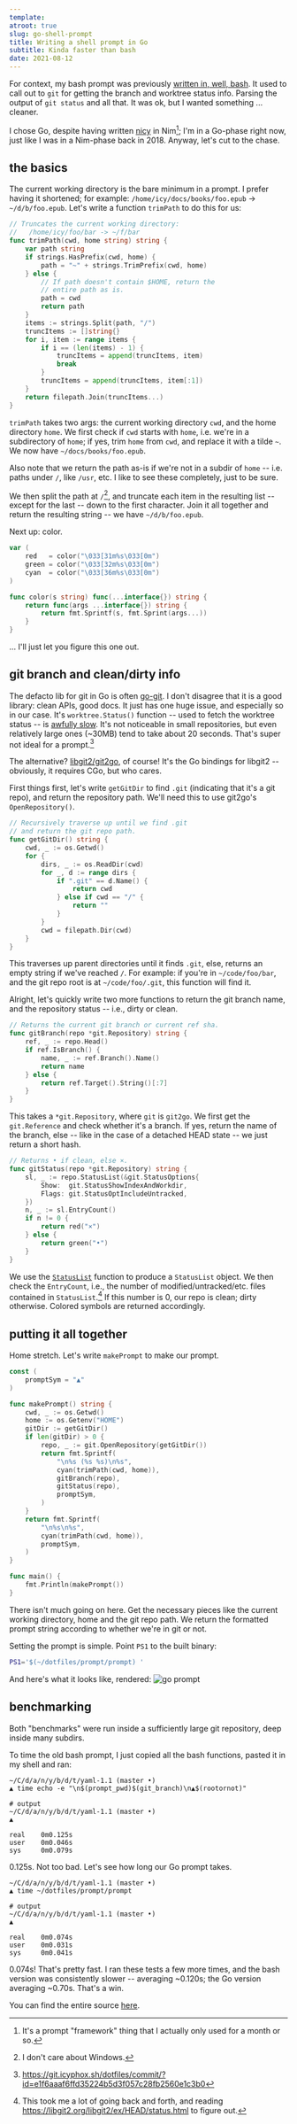 ```yaml
---
template:
atroot: true
slug: go-shell-prompt
title: Writing a shell prompt in Go
subtitle: Kinda faster than bash
date: 2021-08-12
---
```


For context, my bash prompt was previously [written in, well,
bash](https://git.icyphox.sh/dotfiles/tree/bash/.bashrc.d/99-prompt.bash?id=d7b391845abc7e97f2b1b96c34b4b1789b2ab541).
It used to call out to `git` for getting the branch and worktree status
info. Parsing the output of `git status` and all that. It was ok, but I
wanted something ... cleaner.

I chose Go, despite having written
[nicy](https://github.com/icyphox/nicy) in Nim[^1]; I'm in a Go-phase right
now, just like I was in a Nim-phase back in 2018. Anyway, let's cut to
the chase.

[^1]: It's a prompt "framework" thing that I actually only used for a
      month or so.

## the basics

The current working directory is the bare minimum in a prompt. I prefer
having it shortened; for example: `/home/icy/docs/books/foo.epub` →
`~/d/b/foo.epub`. Let's write a function `trimPath` to do this for us:

```go
// Truncates the current working directory:
//   /home/icy/foo/bar -> ~/f/bar
func trimPath(cwd, home string) string {
	var path string
	if strings.HasPrefix(cwd, home) {
		path = "~" + strings.TrimPrefix(cwd, home)
	} else {
		// If path doesn't contain $HOME, return the
		// entire path as is.
		path = cwd
		return path
	}
	items := strings.Split(path, "/")
	truncItems := []string{}
	for i, item := range items {
		if i == (len(items) - 1) {
			truncItems = append(truncItems, item)
			break
		}
		truncItems = append(truncItems, item[:1])
	}
	return filepath.Join(truncItems...)
}
```

`trimPath` takes two args: the current working directory `cwd`, and the
home directory `home`. We first check if `cwd` starts with `home`, i.e.
we're in a subdirectory of `home`; if yes, trim `home` from `cwd`, and
replace it with a tilde `~`. We now have `~/docs/books/foo.epub`.

Also note that we return the path as-is if we're not in a subdir of
`home` -- i.e. paths under `/`, like `/usr`, etc. I like to see these
completely, just to be sure.

We then split the path at `/`[^2], and truncate each item in the
resulting list -- except for the last -- down to the first character.
Join it all together and return the resulting string -- we have
`~/d/b/foo.epub`.

[^2]: I don't care about Windows.

Next up: color.

```go
var (
	red   = color("\033[31m%s\033[0m")
	green = color("\033[32m%s\033[0m")
	cyan  = color("\033[36m%s\033[0m")
)

func color(s string) func(...interface{}) string {
	return func(args ...interface{}) string {
		return fmt.Sprintf(s, fmt.Sprint(args...))
	}
}
```
... I'll just let you figure this one out.

## git branch and clean/dirty info

The defacto lib for git in Go is often
[go-git](https://github.com/go-git/go-git). I don't disagree that it is
a good library: clean APIs, good docs. It just has one huge issue, and
especially so in our case. It's `worktree.Status()` function -- used to
fetch the worktree status -- is [awfully
slow](https://github.com/go-git/go-git/issues/327). It's not noticeable
in small repositories, but even relatively large ones (~30MB) tend to
take about 20 seconds. That's super not ideal for a prompt.[^3]

[^3]: https://git.icyphox.sh/dotfiles/commit/?id=e1f6aaaf6ffd35224b5d3f057c28fb2560e1c3b0

The alternative? [libgit2/git2go](https://github.com/libgit2/git2go), of
course! It's the Go bindings for libgit2 -- obviously, it requires CGo,
but who cares.

First things first, let's write `getGitDir` to find `.git` (indicating
that it's a git repo), and return the repository path. We'll need this
to use git2go's `OpenRepository()`.

```go
// Recursively traverse up until we find .git
// and return the git repo path.
func getGitDir() string {
	cwd, _ := os.Getwd()
	for {
		dirs, _ := os.ReadDir(cwd)
		for _, d := range dirs {
			if ".git" == d.Name() {
				return cwd
			} else if cwd == "/" {
				return ""
			}
		}
		cwd = filepath.Dir(cwd)
	}
}
```

This traverses up parent directories until it finds `.git`, else,
returns an empty string if we've reached `/`. For example: if you're in
`~/code/foo/bar`, and the git repo root is at `~/code/foo/.git`, this
function will find it.

Alright, let's quickly write two more functions to return the git branch
name, and the repository status -- i.e., dirty or clean.

```go
// Returns the current git branch or current ref sha.
func gitBranch(repo *git.Repository) string {
	ref, _ := repo.Head()
	if ref.IsBranch() {
		name, _ := ref.Branch().Name()
		return name
	} else {
		return ref.Target().String()[:7]
	}
}
```

This takes a `*git.Repository`, where `git` is `git2go`. We first get
the `git.Reference` and check whether it's a branch. If yes, return the
name of the branch, else -- like in the case of a detached HEAD state --
we just return a short hash.

```go
// Returns • if clean, else ×.
func gitStatus(repo *git.Repository) string {
	sl, _ := repo.StatusList(&git.StatusOptions{
		Show:  git.StatusShowIndexAndWorkdir,
		Flags: git.StatusOptIncludeUntracked,
	})
	n, _ := sl.EntryCount()
	if n != 0 {
		return red("×")
	} else {
		return green("•")
	}
}
```

We use the
[`StatusList`](https://godocs.io/github.com/libgit2/git2go/v31#Repository.StatusList)
function to produce a `StatusList` object. We then check the
`EntryCount`, i.e., the number of modified/untracked/etc. files
contained in `StatusList`.[^4] If this number is 0, our repo is clean;
dirty otherwise. Colored symbols are returned accordingly.

[^4]: This took me a lot of going back and forth, and reading
      https://libgit2.org/libgit2/ex/HEAD/status.html to figure out.

## putting it all together

Home stretch. Let's write `makePrompt` to make our prompt.

```go
const (
	promptSym = "▲"
)

func makePrompt() string {
	cwd, _ := os.Getwd()
	home := os.Getenv("HOME")
	gitDir := getGitDir()
	if len(gitDir) > 0 {
		repo, _ := git.OpenRepository(getGitDir())
		return fmt.Sprintf(
			"\n%s (%s %s)\n%s",
			cyan(trimPath(cwd, home)),
			gitBranch(repo),
			gitStatus(repo),
			promptSym,
		)
	}
	return fmt.Sprintf(
		"\n%s\n%s",
		cyan(trimPath(cwd, home)),
		promptSym,
	)
}

func main() {
	fmt.Println(makePrompt())
}
```

There isn't much going on here. Get the necessary pieces like the
current working directory, home and the git repo path. We return the
formatted prompt string according to whether we're in git or not.

Setting the prompt is simple. Point `PS1` to the built binary:

```bash
PS1='$(~/dotfiles/prompt/prompt) '
```

And here's what it looks like, rendered:
![go prompt](https://cdn.icyphox.sh/boh7u.png)

## benchmarking

Both "benchmarks" were run inside a sufficiently large git repository,
deep inside many subdirs.

To time the old bash prompt, I just copied all the bash functions,
pasted it in my shell and ran:

```shell
~/C/d/a/n/y/b/d/t/yaml-1.1 (master •)
▲ time echo -e "\n$(prompt_pwd)$(git_branch)\n▲$(rootornot)"

# output
~/C/d/a/n/y/b/d/t/yaml-1.1 (master •)
▲

real    0m0.125s
user    0m0.046s
sys     0m0.079s

```

0.125s. Not too bad. Let's see how long our Go prompt takes.

```shell
~/C/d/a/n/y/b/d/t/yaml-1.1 (master •)
▲ time ~/dotfiles/prompt/prompt

# output
~/C/d/a/n/y/b/d/t/yaml-1.1 (master •)
▲

real    0m0.074s
user    0m0.031s
sys     0m0.041s

```

0.074s! That's pretty fast. I ran these tests a few more times, and the
bash version was consistently slower -- averaging ~0.120s; the Go
version averaging ~0.70s. That's a win.

You can find the entire source [here](https://git.icyphox.sh/dotfiles/tree/prompt).
